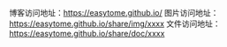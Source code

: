 博客访问地址：https://easytome.github.io/
图片访问地址：https://easytome.github.io/share/img/xxxx
文件访问地址：https://easytome.github.io/share/doc/xxxx

